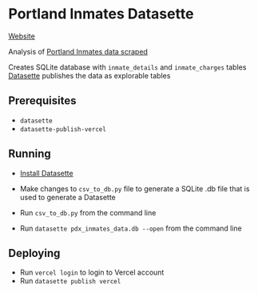 # Portland Inmates Datasette

[Website](https://pdx-inmates-database.vercel.app/)

Analysis of [Portland Inmates data scraped](https://github.com/NguyenDa18/Portland-Jail-Data-Crawler)

Creates SQLite database with `inmate_details` and `inmate_charges` tables
[Datasette](https://datasette.io/) publishes the data as explorable tables

## Prerequisites

- `datasette`
- `datasette-publish-vercel`

## Running

- [Install Datasette](https://docs.datasette.io/en/stable/installation.html#installation)

- Make changes to `csv_to_db.py` file to generate a SQLite .db file that is used to generate a Datasette
- Run `csv_to_db.py` from the command line
- Run `datasette pdx_inmates_data.db --open` from the command line

## Deploying

- Run `vercel login` to login to Vercel account
- Run `datasette publish vercel`